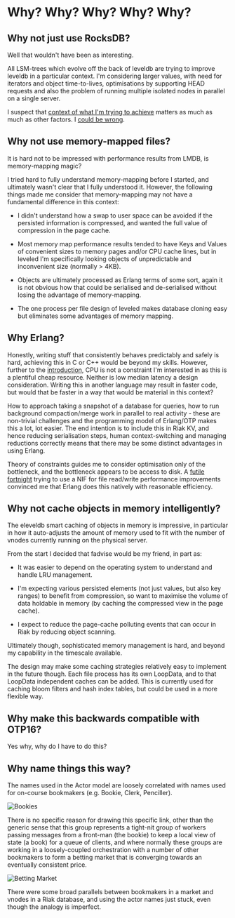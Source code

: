 # Why? Why? Why? Why? Why?

## Why not just use RocksDB? 

Well that wouldn't have been as interesting.

All LSM-trees which evolve off the back of leveldb are trying to improve leveldb in a particular context.  I'm considering larger values, with need for iterators and object time-to-lives, optimisations by supporting HEAD requests and also the problem of running multiple isolated nodes in parallel on a single server.  

I suspect that [context of what I'm trying to achieve](https://github.com/basho/riak_kv/issues/1033) matters as much as much as other factors.  I [could be wrong](https://github.com/basho/riak/issues/756).

## Why not use memory-mapped files?

It is hard not to be impressed with performance results from LMDB, is memory-mapping magic?  

I tried hard to fully understand memory-mapping before I started, and ultimately wasn't clear that I fully understood it.  However, the following things made me consider that memory-mapping may not have a fundamental difference in this context:

- I didn't understand how a swap to user space can be avoided if the persisted information is compressed, and wanted the full value of compression in the page cache.

- Most memory map performance results tended to have Keys and Values of convenient sizes to memory pages and/or CPU cache lines, but in leveled I'm specifically looking objects of unpredictable and inconvenient size (normally > 4KB).

- Objects are ultimately processed as Erlang terms of some sort, again it is not obvious how that could be serialised and de-serialised without losing the advantage of memory-mapping.

- The one process per file design of leveled makes database cloning easy but eliminates some advantages of memory mapping.

## Why Erlang? 

Honestly, writing stuff that consistently behaves predictably and safely is hard, achieving this in C or C++ would be beyond my skills.  However, further to the [introduction](INTRO.md), CPU is not a constraint I'm interested in as this is a plentiful cheap resource.  Neither is low median latency a design consideration.  Writing this in another language may result in faster code, but would that be faster in a way that would be material in this context?

How to approach taking a snapshot of a database for queries, how to run background compaction/merge work in parallel to real activity - these are non-trivial challenges and the programming model of Erlang/OTP makes this a lot, lot easier.  The end intention is to include this in Riak KV, and hence reducing serialisation steps, human context-switching and managing reductions correctly means that there may be some distinct advantages in using Erlang.

Theory of constraints guides me to consider optimisation only of the bottleneck, and the bottleneck appears to be access to disk.  A [futile fortnight](https://github.com/martinsumner/eleveleddb/tree/mas-nifile/src) trying to use a NIF for file read/write performance improvements convinced me that Erlang does this natively with reasonable efficiency.

## Why not cache objects in memory intelligently?

The eleveldb smart caching of objects in memory is impressive, in particular in how it auto-adjusts the amount of memory used to fit with the number of vnodes currently running on the physical server.

From the start I decided that fadvise would be my friend, in part as:

- It was easier to depend on the operating system to understand and handle LRU management.

- I'm expecting various persisted elements (not just values, but also key ranges) to benefit from compression, so want to maximise the volume of data holdable in memory (by caching the compressed view in the page cache).

- I expect to reduce the page-cache polluting events that can occur in Riak by reducing object scanning.

Ultimately though, sophisticated memory management is hard, and beyond my capability in the timescale available.  

The design may make some caching strategies relatively easy to implement in the future though.  Each file process has its own LoopData, and to that LoopData independent caches can be added.  This is currently used for caching bloom filters and hash index tables, but could be used in a more flexible way.

## Why make this backwards compatible with OTP16?

Yes why, why do I have to do this?

## Why name things this way?

The names used in the Actor model are loosely correlated with names used for on-course bookmakers (e.g. Bookie, Clerk, Penciller).  

![](pics/ascot_bookies.png "Bookies")

There is no specific reason for drawing this specific link, other than the generic sense that this group represents a tight-nit group of workers passing messages from a front-man (the bookie) to keep a local view of state (a book) for a queue of clients, and where normally these groups are working in a loosely-coupled orchestration with a number of other bookmakers to form a betting market that is converging towards an eventually consistent price.

![](pics/betting_market.png "Betting Market")

There were some broad parallels between bookmakers in a market and vnodes in a Riak database, and using the actor names just stuck, even though the analogy is imperfect.